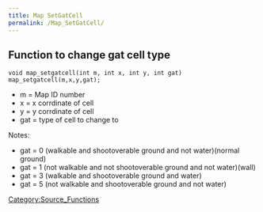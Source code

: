 ```yaml
---
title: Map SetGatCell
permalink: /Map_SetGatCell/
---
```


Function to change gat cell type
--------------------------------

`void map_setgatcell(int m, int x, int y, int gat)`
`map_setgatcell(m,x,y,gat);`

-   m = Map ID number
-   x = x corrdinate of cell
-   y = y corrdinate of cell
-   gat = type of cell to change to

Notes:

-   gat = 0 (walkable and shootoverable ground and not water)(normal ground)
-   gat = 1 (not walkable and not shootoverable ground and not water)(wall)
-   gat = 3 (walkable and shootoverable ground and water)
-   gat = 5 (not walkable and shootoverable ground and not water)

[Category:Source_Functions](/Category:Source_Functions "wikilink")